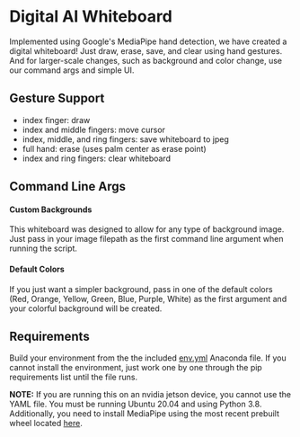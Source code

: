 # Digital AI Whiteboard
Implemented using Google's MediaPipe hand detection, we have created a digital whiteboard! Just draw, erase, save, and clear using hand gestures. And for larger-scale changes, such as background and color change, use our command args and simple UI.

## Gesture Support
- index finger: draw
- index and middle fingers: move cursor
- index, middle, and ring fingers: save whiteboard to jpeg
- full hand: erase (uses palm center as erase point)
- index and ring fingers: clear whiteboard

## Command Line Args

#### Custom Backgrounds
This whiteboard was designed to allow for any type of background image. Just pass in your image filepath as the first command line argument when running the script.

#### Default Colors
If you just want a simpler background, pass in one of the default colors (Red, Orange, Yellow, Green, Blue, Purple, White) as the first argument and your colorful background will be created.

## Requirements
Build your environment from the the included [env.yml](https://github.com/dmace2/digitalwhiteboard/blob/tk_branch/env.yml) Anaconda file. If you cannot install the environment, just work one by one through the pip requirements list until the file runs.

**NOTE:** If you are running this on an nvidia jetson device, you cannot use the YAML file. You must be running Ubuntu 20.04 and using Python 3.8. Additionally, you need to install MediaPipe using the most recent prebuilt wheel located [here](https://github.com/jiuqiant/mediapipe_python_aarch64).
